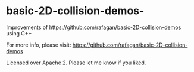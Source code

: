 # basic-2D-collision-demos-
Improvements of https://github.com/rafagan/basic-2D-collision-demos using C++

For more info, please visit: https://github.com/rafagan/basic-2D-collision-demos

Licensed over Apache 2. Please let me know if you liked.
